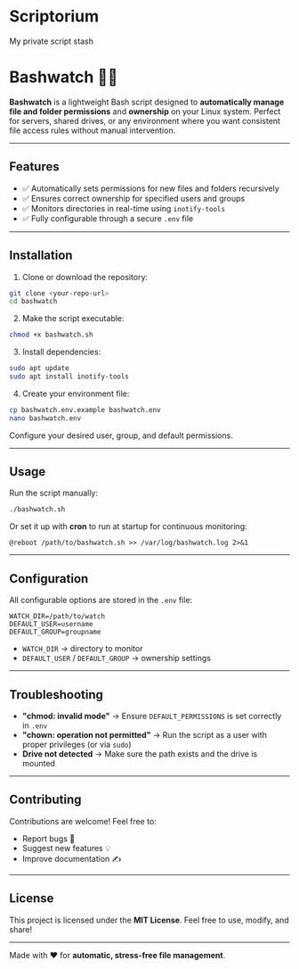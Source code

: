 # Scriptorium
My private script stash


# Bashwatch 🐚🔧

**Bashwatch** is a lightweight Bash script designed to **automatically manage file and folder permissions** and **ownership** on your Linux system. Perfect for servers, shared drives, or any environment where you want consistent file access rules without manual intervention.

---

## Features

* ✅ Automatically sets permissions for new files and folders recursively
* ✅ Ensures correct ownership for specified users and groups
* ✅ Monitors directories in real-time using `inotify-tools`
* ✅ Fully configurable through a secure `.env` file

---

## Installation

1. Clone or download the repository:

```bash
git clone <your-repo-url>
cd bashwatch
```

2. Make the script executable:

```bash
chmod +x bashwatch.sh
```

3. Install dependencies:

```bash
sudo apt update
sudo apt install inotify-tools
```

4. Create your environment file:

```bash
cp bashwatch.env.example bashwatch.env
nano bashwatch.env
```

Configure your desired user, group, and default permissions.

---

## Usage

Run the script manually:

```bash
./bashwatch.sh
```

Or set it up with **cron** to run at startup for continuous monitoring:

```cron
@reboot /path/to/bashwatch.sh >> /var/log/bashwatch.log 2>&1
```

---

## Configuration

All configurable options are stored in the `.env` file:

```env
WATCH_DIR=/path/to/watch
DEFAULT_USER=username
DEFAULT_GROUP=groupname
```

* `WATCH_DIR` → directory to monitor
* `DEFAULT_USER` / `DEFAULT_GROUP` → ownership settings


---

## Troubleshooting

* **"chmod: invalid mode"** → Ensure `DEFAULT_PERMISSIONS` is set correctly in `.env`
* **"chown: operation not permitted"** → Run the script as a user with proper privileges (or via `sudo`)
* **Drive not detected** → Make sure the path exists and the drive is mounted

---

## Contributing

Contributions are welcome! Feel free to:

* Report bugs 🐞
* Suggest new features 💡
* Improve documentation ✍️

---

## License

This project is licensed under the **MIT License**.
Feel free to use, modify, and share!

---

Made with ❤️ for **automatic, stress-free file management**.
